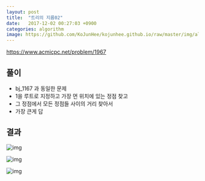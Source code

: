 ```yaml
---
layout: post
title:  "트리의 지름02"
date:   2017-12-02 00:27:03 +0900
categories: algorithm
image: https://github.com/KoJunHee/kojunhee.github.io/raw/master/img/algorithm.png
---
```


<https://www.acmicpc.net/problem/1967>

## 풀이

- bj_1167 과 동일한 문제
- 1을 루트로 지정하고 가장 먼 위치에 있는 정점 찾고
- 그 정점에서 모든 정점들 사이의 거리 찾아서
- 가장 큰게 답

## 결과

![img](https://github.com/KoJunHee/kojunhee.github.io/raw/master/img/54.png)

![img](https://github.com/KoJunHee/kojunhee.github.io/raw/master/img/55.png)

![img](https://github.com/KoJunHee/kojunhee.github.io/raw/master/img/56.png)
